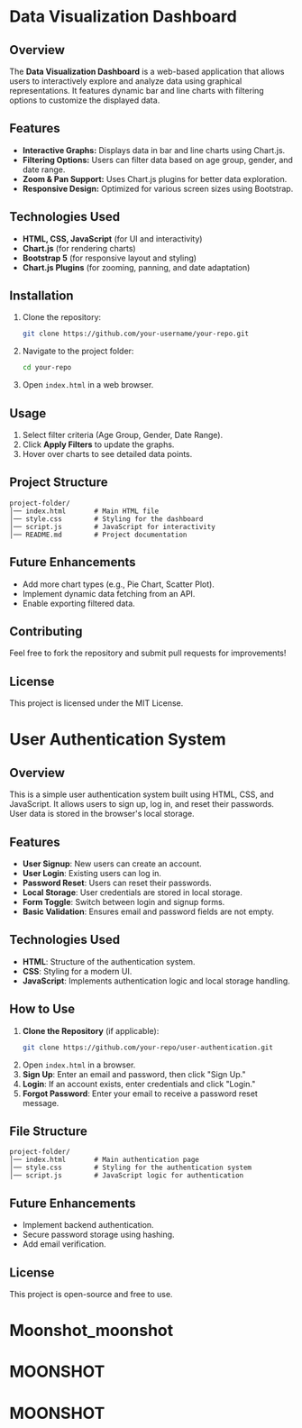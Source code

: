 # Data Visualization Dashboard

## Overview
The **Data Visualization Dashboard** is a web-based application that allows users to interactively explore and analyze data using graphical representations. It features dynamic bar and line charts with filtering options to customize the displayed data.

## Features
- **Interactive Graphs:** Displays data in bar and line charts using Chart.js.
- **Filtering Options:** Users can filter data based on age group, gender, and date range.
- **Zoom & Pan Support:** Uses Chart.js plugins for better data exploration.
- **Responsive Design:** Optimized for various screen sizes using Bootstrap.

## Technologies Used
- **HTML, CSS, JavaScript** (for UI and interactivity)
- **Chart.js** (for rendering charts)
- **Bootstrap 5** (for responsive layout and styling)
- **Chart.js Plugins** (for zooming, panning, and date adaptation)

## Installation
1. Clone the repository:
   ```bash
   git clone https://github.com/your-username/your-repo.git
   ```
2. Navigate to the project folder:
   ```bash
   cd your-repo
   ```
3. Open `index.html` in a web browser.

## Usage
1. Select filter criteria (Age Group, Gender, Date Range).
2. Click **Apply Filters** to update the graphs.
3. Hover over charts to see detailed data points.

## Project Structure
```
project-folder/
│── index.html       # Main HTML file
│── style.css        # Styling for the dashboard
│── script.js        # JavaScript for interactivity
│── README.md        # Project documentation
```

## Future Enhancements
- Add more chart types (e.g., Pie Chart, Scatter Plot).
- Implement dynamic data fetching from an API.
- Enable exporting filtered data.

## Contributing
Feel free to fork the repository and submit pull requests for improvements!

## License
This project is licensed under the MIT License.








# User Authentication System

## Overview
This is a simple user authentication system built using HTML, CSS, and JavaScript. It allows users to sign up, log in, and reset their passwords. User data is stored in the browser's local storage.

## Features
- **User Signup**: New users can create an account.
- **User Login**: Existing users can log in.
- **Password Reset**: Users can reset their passwords.
- **Local Storage**: User credentials are stored in local storage.
- **Form Toggle**: Switch between login and signup forms.
- **Basic Validation**: Ensures email and password fields are not empty.

## Technologies Used
- **HTML**: Structure of the authentication system.
- **CSS**: Styling for a modern UI.
- **JavaScript**: Implements authentication logic and local storage handling.

## How to Use
1. **Clone the Repository** (if applicable):
   ```bash
   git clone https://github.com/your-repo/user-authentication.git
   ```
2. Open `index.html` in a browser.
3. **Sign Up**: Enter an email and password, then click "Sign Up."
4. **Login**: If an account exists, enter credentials and click "Login."
5. **Forgot Password**: Enter your email to receive a password reset message.

## File Structure
```
project-folder/
│── index.html       # Main authentication page
│── style.css        # Styling for the authentication system
│── script.js        # JavaScript logic for authentication
```

## Future Enhancements
- Implement backend authentication.
- Secure password storage using hashing.
- Add email verification.

## License
This project is open-source and free to use.



# Moonshot_moonshot
# MOONSHOT
# MOONSHOT
